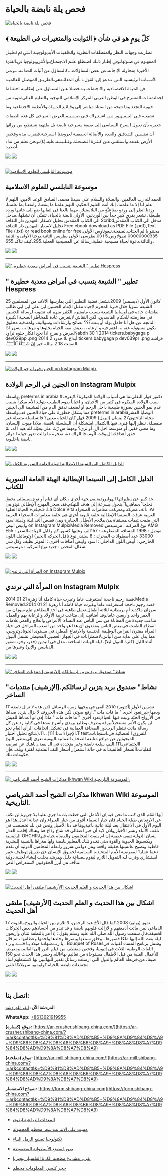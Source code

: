# فحص يلة نابضة بالحياة

<a href="https://swt.shibang-china.com/?l=ar&img&k=%D9%81%D8%AD%D8%B5+%D9%8A%D9%84%D8%A9+%D9%86%D8%A7%D8%A8%D8%B6%D8%A9+%D8%A8%D8%A7%D9%84%D8%AD%D9%8A%D8%A7%D8%A9" target="_blank">![فحص يلة نابضة بالحياة](http://static.shibang-china.com/all-800x300/34.jpg)</a>

## ﴾ ﻛﻞّ ﻳﻮمٍ ﻫﻮ ﻓﻲ ﺷﺄن ﴿ اﻟﺜﻮاﺑﺖ واﻟﻤﺘﻐﻴﺮات ﻓﻲ اﻟﻄﺒﻴﻌﺔ
ﺗﻀﺎرﺑﺖ وﺟﻬﺎت اﻟﻨﻈﺮ واﳌﻨﻄﻠﻘﺎت اﻟﻨﻈﺮﻳﺔ واﳋﻠﻔﻴـﺎت اﻷﻳﺪﻳﻮﻟﻮﺟﻴـﺔ اﻟـﱵ ﰎ ﲢﻠﻴـﻞ اﳌﻔﻬـﻮم ﰲ ﺿـﻮﺋﻬﺎ.وﰲ إﻃـﺎر ذﻟـﻚ اﺿـﻄﻠﻊ ﻋﻠـﻢ اﻻ.ﺟﺘﻤـﺎع.واﻷﻧﺜﺮوﺑﻮﻟﻮﺟﻴﺎ ﰲ.اﻟﻔﱰة اﻷﺧﲑة ﲟﺤﺎوﻟﺔ اﻹ.ﺟﺎﺑﺔ.ﻋﻦ ﺑﻌﺾ اﻟﺘﺴﺎؤﻻت.،.ﻛﺎﻟﺘﺴﺎؤل ﻋﻦ آﻟﻴﺎت اﳊﺪاﺛـﺔ.،.وﻋـﻦ اﻷﺳـﺒﺎب اﻟﺮﺋﻴﺴـﻴﺔ اﻟـﱵ.ﺗـﺪﻋﻮ إﱃ.اﻟﻘﻮل.: ﺑﺄن اﳊﺪاﺛـﺔﻫﻲ.اﻟﻄﺮﻳـﻖ اﳌﻮﺻـﻞ ﻟﻠﻌﺎﳌﻴـﺔ ﰲ.اﳊﻴـﺎة اﻻﻗﺘﺼـﺎدﻳﺔ واﻻ.ﺟﺘﻤﺎﻋ.،ﻴـﺔ.ﻓﻀـﻼ ﻋـﻦ اﻟﺘﺴـﺎؤل ﻋـﻦ إﻣﻜﺎﻧﻴـﺔ اﺣﺘﻔـﺎظ اﺠﻤﻟﺘﻤﻌـﺎت.المسرح في الوطن العربي المركز الإسلامي للتوجيه والتعليم العاليﲢﻮﻳﻪ ﻣﻦ ﺣﻴﻮﻳﺔ اﻟﺘﺠﺪد وﻣﺎ ﺗﺘﻴﺤﻪ ﻣﻦ اﺳﺘﻨﺎد ﻣﺒﺎﺷﺮ إﻟﻰ وﻗـﺎﺋـﻊ اﳊـﻴـﺎة.واﻷﻧﻈﻤﺔ اﻻﺟﺘﻤﺎﻋﻴﺔ وﻣﺎ ﺗﺸﻴﻌـﻪ ﻓـﻲ اﳉـﻤـﻬـﻮر ﻣـﻦ اﺷـﺘـﺮاك ﻓـﻲ ﺻـﻤـﻴـﻢ.اﻟﻌﺮض ا ﺴﺮﺣﻲ ﻛﻞ ﻫﺬه اﻟﺼﻔﺎت ﺟﺪﻳﺮة ﺑﺄن ﲢﻮل ا ﺴﺮح اﻟﺴﻴﺎﺳﻲ إﻟﻰ.ﺻﻴﻐﺔ ﻣﺴﺮﺣﻴﺔ ﻧﺎﺑﻀﺔ ﺑﻞ ﻣﻠﺘﻬﺒﺔ ﻧﺴﺘﻄﻴﻊ ﻣﻦ وراﺋﻬﺎ أن ﻧﻀـﻤـﻦ اﻟـﺘـﺪﻓـﻖ.واﳉﺪة واﻷﺻﺎﻟﺔ اﳊﻘﻴﻘﻴﺔ ﻟﻌﺮوﺿﻨﺎ ا ﺴﺮﺣﻴﺔ.ﻓﻀﺮب ﺑﻴﺪه وﻓﺤﺺ اﻷرض ﺑﻘﺪﻣﻪ واﺳﺘﻠﻘـﻰ ﻣـﻦ ﻛـﺜـﺮة اﻟـﻀـﺤـﻚ وﻏـﻠـﺒـﺘـﻪ.ﻋﻠﻴﻪ.(٤).وﻧﺤﻦ ﻧﻌﻠﻢ ﻣﻦ ﻧﺪاء أﺻﺪره.


<a href="https://whatsapp.shibangsoft.com/WhatsApp.php" target="_blank" title="WhatsApp">![](http://static.shibang-china.com/icon/whatsapp.png)</a> <a href="https://swt.shibang-china.com/?l=ar&icon&k=%D9%81%D8%AD%D8%B5+%D9%8A%D9%84%D8%A9+%D9%86%D8%A7%D8%A8%D8%B6%D8%A9+%D8%A8%D8%A7%D9%84%D8%AD%D9%8A%D8%A7%D8%A9" target="_blank">![](http://static.shibang-china.com/icon/chat-ar.png)</a>

---

<a href="https://swt.shibang-china.com/?l=ar&img&k=%D9%81%D8%AD%D8%B5+%D9%8A%D9%84%D8%A9+%D9%86%D8%A7%D8%A8%D8%B6%D8%A9+%D8%A8%D8%A7%D9%84%D8%AD%D9%8A%D8%A7%D8%A9" target="_blank">![موسوعة النابلسي للعلوم الاسلامية](http://static.shibang-china.com/all-800x300/1311.jpg)</a>

## موسوعة النابلسي للعلوم الاسلامية
الحمد لله رب العالمين، والصلاة والسلام على سيدنا محمد، الصادق الوعد الأمين، اللهم لا علم لنا إلا ما علمتنا، إنك أنت العليم الحكيم، اللهم علمنا ما ينفعنا، وانفعنا بما علمتنا، وزدنا.انظر إلى وردةٍ صناعيَّةٍ من البلاستيك، مهما بالغنا في إتقانها ضع إلى جانبها وردة طبيعيَّة، تشعر بفرقٍ كبيرٍ جداً بين الوردتين، الأولى نابضة بالحياة، تتمنَّى أن تشمَّها،.مدخل الى الكتاب المقدس تحليل لاسفار العهدين دار الثقافة Scribdمدخل الى الكتاب المقدس تحليل لاسفار العهدين دار الثقافة Free ebook download as PDF File (.pdf),Text File (.txt) or read book online for free.ﻣﺤﻨﻨﻮ ﻳﺎ ﻟﻢ ﺍﻟﺤﺘﺎﺏ.ﻟﺼﻔﺤﺔ.ﺗﻴﻌﻮﺋﺎﻭﺱ ﺍﻷﻭﻟﻰ 00000000335 ﺗﻴﻤﺆﻻﻭﺱ.5 001.ﺑﻄﺮﺳﻰ ﺍﻷﻭﻟﻰ ﺑﻄﺮﻳﺲ ﺍﻟﺜﺎﻧﻴﺔ.ﻳﻮﺣﻨﺎ ﺍﻷﻭﻟﻰ ﻭ ﺍﻟﺜﺎﻧﻴﺔ ﻭﺍﻟﺜﺎﻟﺜﺔ.ﺩﻋﻮﺓ ﻟﺤﻴﺎﺓ ﻣﺴﻴﺤﻴﺔ ﻋﻤﻠﻴﺔ.ﺭﺳﺎﻟﺔ ﻋﻦ ﺍﻟﻤﺴﻴﺤﻴﺔ ﺍﻟﻌﻌﻠﻴﺔ.295.ﻛﻴﻒ ﻧﺘﺎﻛﺪ.655.


<a href="https://whatsapp.shibangsoft.com/WhatsApp.php" target="_blank" title="WhatsApp">![](http://static.shibang-china.com/icon/whatsapp.png)</a> <a href="https://swt.shibang-china.com/?l=ar&icon&k=%D9%81%D8%AD%D8%B5+%D9%8A%D9%84%D8%A9+%D9%86%D8%A7%D8%A8%D8%B6%D8%A9+%D8%A8%D8%A7%D9%84%D8%AD%D9%8A%D8%A7%D8%A9" target="_blank">![](http://static.shibang-china.com/icon/chat-ar.png)</a>

---

<a href="https://swt.shibang-china.com/?l=ar&img&k=%D9%81%D8%AD%D8%B5+%D9%8A%D9%84%D8%A9+%D9%86%D8%A7%D8%A8%D8%B6%D8%A9+%D8%A8%D8%A7%D9%84%D8%AD%D9%8A%D8%A7%D8%A9" target="_blank">![&quot; تطبير &quot; الشيعة يتسبب في أمراض معدية خطيرة Hespress](http://static.shibang-china.com/all-800x300/668.jpg)</a>

## &quot; تطبير &quot; الشيعة يتسبب في أمراض معدية خطيرة Hespress
25 كانون الأول (ديسمبر) 2009.تشعل قضية التطبير التي يمارسها الالآف من المسلمين الشيعة سنويا خلال فترة المحرم لإحياء مقتل الإمام الحسين ابن علي ابن ابي طالب نقاشات حادة في أوساط الشيعة بسبب مايعتبره الكثير منهم انه تشويه لرسالة الحسين في معارضته للحكام الفاسدين، لكن النقاش لايتعرض عادة للمخاطر الصحية الكبيرة الناتجة عن.هل أنا حامل بولد أو بنت.؟؟؟ نصائح وارشادات وسواليف.ولمة.فيه مخلوق بكون مسؤوله عنه ،،، اهتم فيه و ارعاه ،، بعيش معه الحياة بحلوها و مرها ،،، بسهر اذا مرض و بفرح اذا نجح افكار حلوه تراود.Nabdh 30 1 2014 tickers.babygaga p dev029pp .png أبداع بلا حدود 2 2014 tickers.babygaga p dev039pr .png فراشة الصمت 18 2 .يالله خير إِنْ شَــَـَآءْ آللَّـَـَـَـْـْہ.


<a href="https://whatsapp.shibangsoft.com/WhatsApp.php" target="_blank" title="WhatsApp">![](http://static.shibang-china.com/icon/whatsapp.png)</a> <a href="https://swt.shibang-china.com/?l=ar&icon&k=%D9%81%D8%AD%D8%B5+%D9%8A%D9%84%D8%A9+%D9%86%D8%A7%D8%A8%D8%B6%D8%A9+%D8%A8%D8%A7%D9%84%D8%AD%D9%8A%D8%A7%D8%A9" target="_blank">![](http://static.shibang-china.com/icon/chat-ar.png)</a>

---

<a href="https://swt.shibang-china.com/?l=ar&img&k=%D9%81%D8%AD%D8%B5+%D9%8A%D9%84%D8%A9+%D9%86%D8%A7%D8%A8%D8%B6%D8%A9+%D8%A8%D8%A7%D9%84%D8%AD%D9%8A%D8%A7%D8%A9" target="_blank">![الجنين في الرحم الولادة on Instagram Mulpix](http://static.shibang-china.com/all-800x300/507.jpg)</a>

## الجنين في الرحم الولادة on Instagram Mulpix
بواسطة preterms in arabia #دكتور فواز البغلي.ما هي أسباب الولادة المبكرة؟.لايعرف سبب الولادة المبكرة في كثير من الأحيان، و احياناً يقوم الطبيب بتوليد الأم مبكراً بسبب عدم نمو الجنين بصورة طبيعية داخل الرحم او لضعف تدفق الدم من المشيمة الى الجنين مما يشكل خطورة على حياة الجنين.قد.بواسطة preterms in arabiaالوصايا العشر مجلة الباحثون27 نيسان (إبريل) 2009.فهل كان للحياة معنى؟ فالسلسلة متصلة غير منفصلة، ننظر إليها فنرى فيها.االكتمال.املشكلة أن السلسلة ناقصة، ملاذا ميوت اإلنسان، وما معنى فقير، أو متوسط احل ال، أو ثري؟ ومهما سِ رْتَ على.بحبّك لله هبه ا له، ثمّ حقق أهدافك.ال.وقت للّوم، فا.الراك دة، صخرة ما زالت تدور حوله ا دوائر نابضة.باحليوية.


<a href="https://whatsapp.shibangsoft.com/WhatsApp.php" target="_blank" title="WhatsApp">![](http://static.shibang-china.com/icon/whatsapp.png)</a> <a href="https://swt.shibang-china.com/?l=ar&icon&k=%D9%81%D8%AD%D8%B5+%D9%8A%D9%84%D8%A9+%D9%86%D8%A7%D8%A8%D8%B6%D8%A9+%D8%A8%D8%A7%D9%84%D8%AD%D9%8A%D8%A7%D8%A9" target="_blank">![](http://static.shibang-china.com/icon/chat-ar.png)</a>

---

<a href="https://swt.shibang-china.com/?l=ar&img&k=%D9%81%D8%AD%D8%B5+%D9%8A%D9%84%D8%A9+%D9%86%D8%A7%D8%A8%D8%B6%D8%A9+%D8%A8%D8%A7%D9%84%D8%AD%D9%8A%D8%A7%D8%A9" target="_blank">![الدليل الكامل إلى السينما الإيطالية الهيئة العامة السورية للكتاب](http://static.shibang-china.com/all-800x300/153.jpg)</a>

## الدليل الكامل إلى السينما الإيطالية الهيئة العامة السورية للكتاب
ﺤﺩ ﻜﺒﻴﺭ ﻋﻥ ﻨﻅﻴﺭﺍﺘﻬﺎ ﺍﻟﻬﻭﻟﻴﻭﻭﺩﻴﺔ.ﻤﻥ ﺠﻬﺔ ﺃﺨﺭﻯ ، ﻜﺎﻥ ﺃﻱ ﻓﻴﻠﻡ ﺃﻭ ﻨﻭﻉ.ﺴﻴﻨﻤﺎﺌﻲ ﻴﺤﻘﻕ ﻨﺠﺎﺤﺎﹰ ﺠﻤﺎﻫﻴﺭﻴﺎﹰ ﻴﺘﺤﻭل ﺒﺴﺭﻋﺔ ﺇﻟﻰ ﻫﺩﻑ ﻟﻠﺘﻬﻜﻡ.ﻓﻘﺩ ﺴﺨﺭ.ﺍﻟﻤﻬﺭﺝ ﺍﻹﻴﻁﺎﻟﻲ ﺘﻭﺘﻭ ﻤﻥ ﻓﻴﻠﻡ.« ﺍﻟﺤﻴﺎﺓ ﺍﻟﺤﻠﻭﺓ.» .La Dolce Vita.٧٨. .ﺃﻟﻑ ﻤﻌﺭﻜﺔ ﻭﻤﻌﺭﻜﺔ.: ﻤﻐﺎﻤﺭﺍﺕ ﺍﻟﺼﺤﺭﺍﺀ ﺍﻟﻌﺭﺒﻴﺔ.ﻋﺭﻓﺕ ﺍﻟﺴﻴﻨﻤﺎ ﺍﻹﻴﻁﺎﻟﻴﺔ ﺤﻠﻘﺔ ﺜﺎﻨﻭﻴﺔ ﺃﺨﺭﻯ ﻫﻲ ﺤﻠﻘﺔ ﻤﻐﺎﻤﺭﺍﺕ ﺍﻟﺼﺤﺭﺍﺀ.ﺍﻟﻌﺭﺒﻴﺔ ﺍﻟﺘﻲ ﻀﻤﺕ ﺘﻴﻤﺎﺕ ﻤﺴﺘﻘﺎﺓ ﻤﻥ ﻤﻼﺤﻡ ﺍﻷﺒﻁﺎل ﺍﻟﺠﺒﺎﺒﺭﺓ ﻭﻤﻥ ﻗﺼﺹ ﺃﻟﻑ.ﻟﻴﻠﺔ ﻭﻟ.ﻴﻠﺔ.اسود وابيض ابيض on Instagram MulpixMedia Removed.نوع المركبه : مرسيدس AMG E55 موديل : 1998 المسافه المقطوعه : 157الف وعليها كسور.كم وقابل للزياده.السعر : 33000 عدد أصطوانات المحرك : 8 سلندر نوع ناقل الحركه (الجير) اوتوماتيك اللون الخارجي : أبيض اللون الداخلي : اسود وابيض اظافات اخرى : الموتر نظيف وكل شي شغال.الفحص : جديد.نوع المركبه : مرسيدس.


<a href="https://whatsapp.shibangsoft.com/WhatsApp.php" target="_blank" title="WhatsApp">![](http://static.shibang-china.com/icon/whatsapp.png)</a> <a href="https://swt.shibang-china.com/?l=ar&icon&k=%D9%81%D8%AD%D8%B5+%D9%8A%D9%84%D8%A9+%D9%86%D8%A7%D8%A8%D8%B6%D8%A9+%D8%A8%D8%A7%D9%84%D8%AD%D9%8A%D8%A7%D8%A9" target="_blank">![](http://static.shibang-china.com/icon/chat-ar.png)</a>

---

<a href="https://swt.shibang-china.com/?l=ar&img&k=%D9%81%D8%AD%D8%B5+%D9%8A%D9%84%D8%A9+%D9%86%D8%A7%D8%A8%D8%B6%D8%A9+%D8%A8%D8%A7%D9%84%D8%AD%D9%8A%D8%A7%D8%A9" target="_blank">![المرأة التي ترتدي on Instagram Mulpix](http://static.shibang-china.com/all-800x300/243.jpg)</a>

## المرأة التي ترتدي on Instagram Mulpix
قصة رجيم ناجحة استغرقت عاما وغيرت حياة كاملة أنا زهرة 21 01 2014.Media Removed.قصة رجيم ناجحة استغرقت عاما وغيرت حياة كاملة أنا زهرة 21 01 2014 سوزان ماكديد أم بريطانية لثلاثة أطفال.تعمل طاهية في أحد المطاعم.تبلغ سوزان من العمر واحد وأربعين عاما.وقد أضافت إلى متاعب تربية الأولاد والرعاية بهم والعمل، متاعب جديدة من المعاناة من.سن اليأس عند النساء: الأعراض والعلاج والعمر.علامات انقطاع الطمث في.بعض الناس يعتقدون أن هذا هو واحد من أصعب المراحل في حياة المرأة مقترن انقراض الوظيفة الجنسية والارتفاع المطرد في مستوى الجونادوتروبين، مما يدل على بداية سن اليأس.لاضطرابات في الجهاز العصبي المحيطي تشمل التبول أثناء الليل (كثرة التبول ليلا)، ليلة الهبات الساخنة، مذل في اليدين (خدر، وخز، شعور الدبابيس والإبر) وغيرها من.


<a href="https://whatsapp.shibangsoft.com/WhatsApp.php" target="_blank" title="WhatsApp">![](http://static.shibang-china.com/icon/whatsapp.png)</a> <a href="https://swt.shibang-china.com/?l=ar&icon&k=%D9%81%D8%AD%D8%B5+%D9%8A%D9%84%D8%A9+%D9%86%D8%A7%D8%A8%D8%B6%D8%A9+%D8%A8%D8%A7%D9%84%D8%AD%D9%8A%D8%A7%D8%A9" target="_blank">![](http://static.shibang-china.com/icon/chat-ar.png)</a>

---

<a href="https://swt.shibang-china.com/?l=ar&img&k=%D9%81%D8%AD%D8%B5+%D9%8A%D9%84%D8%A9+%D9%86%D8%A7%D8%A8%D8%B6%D8%A9+%D8%A8%D8%A7%D9%84%D8%AD%D9%8A%D8%A7%D8%A9" target="_blank">![&quot;نشاط&quot; صندوق بريد يتزين لرسائلكم.[الإرشيف] منتديات الساخر](http://static.shibang-china.com/all-800x300/1469.jpg)</a>

## &quot;نشاط&quot; صندوق بريد يتزين لرسائلكم.[الإرشيف] منتديات الساخر
17 تشرين الأول (أكتوبر) 2010.ألقي في وجهها زمرة الرسائل لكن هذه لا تزال نابضة ودمها حبر,تعود أخرى &quot; ما فات مات &quot;.أرفع صوتي لكن هذه الحروف لا يزال يتردد صداها في الأرواح الحيًة ويبث فيها الحياة,تعود أخرى &quot; ما فات مات &quot;.ماذا إذن لو أعدناها للعيش لن يكون الأمر مستحيلاً.ورقة وظرف وطابع بريدي وأشرع بعدها في كتابة رد عن كل رسالة ماتت تنتظر الرد.دور الصحافة العمانية في تشكيل اتجاهات الرأي العام نحو الإجراءات.111.1). .11.(.نتائج تحليل اختبار.T test.للفروق االحصائية في.استجابات المبحوثين عن دوافع متابعة الصحف العمانية.اليومية تعزى إلى.متغير النوع االجتماعي.111.النف سلعة نابضة وغير متجددة في ال بيعة.،.ناهيك عن تعرضه لتقلبات.األسعار العالمية.أنه في حالة استمرار أسعار النف المتدنية لفترة ويلة.،.فإن حكومات تلك.


<a href="https://whatsapp.shibangsoft.com/WhatsApp.php" target="_blank" title="WhatsApp">![](http://static.shibang-china.com/icon/whatsapp.png)</a> <a href="https://swt.shibang-china.com/?l=ar&icon&k=%D9%81%D8%AD%D8%B5+%D9%8A%D9%84%D8%A9+%D9%86%D8%A7%D8%A8%D8%B6%D8%A9+%D8%A8%D8%A7%D9%84%D8%AD%D9%8A%D8%A7%D8%A9" target="_blank">![](http://static.shibang-china.com/icon/chat-ar.png)</a>

---

<a href="https://swt.shibang-china.com/?l=ar&img&k=%D9%81%D8%AD%D8%B5+%D9%8A%D9%84%D8%A9+%D9%86%D8%A7%D8%A8%D8%B6%D8%A9+%D8%A8%D8%A7%D9%84%D8%AD%D9%8A%D8%A7%D8%A9" target="_blank">![مذكرات الشيخ أحمد الشرباصي Ikhwan Wiki الموسوعة التاريخية.](http://static.shibang-china.com/all-800x300/1421.jpg)</a>

## مذكرات الشيخ أحمد الشرباصي Ikhwan Wiki الموسوعة التاريخية.
أيها القلم الذى كتب ما نحن فيه,ان الأنامل التى خطت بك ما جرى علينا بلا جريرة,لن تكف عن الارتعاش طيلة الحياة,فان جبار السماء أقوى من جبار الغبراء,وان عدالة أعدل.هذا هو اليوم الأول فى الاعتقال بعد ليلة عاتية باغية,وها قد دنا الأصيل,ونحن فى بلد تخصصت فى تلقف الأنباء ونشر الأخبار,واذن لابد أن خبر اعتقالى قد شاع وذاع هنا وهناك.ﺇﻗﺎﻤـﺔ ﺍﻟﻌﺩل الرئيسية OHCHRﻨﺴﺎﻥ ﺍﻟﺩﻭﻟﻴﺔ ﺘﺒﻘﻰ ﻋﻘﻴﻤﺔ ﺇﻥ ﻟﻡ ﻴﻨﻔﺙ ﺍﻟﻤﺤﺎﻤﻭﻥ ﻭﺍﻟﻘﻀﺎﺓ ﺤﻴﺎﺓ ﻓﻴﻬﺎ، ﻭﻴﻜﺴﺒﻭﻫﺎ ﺍﻟﺤﻴﻭﻴﺔ ﻭﺍﻟﻘﻭﺓ ﺤﺘﻰ ﺘﻐـﺩﻭ ﺘﻠـﻙ.ﺍﻟﻤﻌﺎﻴﻴﺭ ﻨﺎﺒﻀﺔ ﻭﻟﻬﺎ ﻤﻐﺯﺍﻫﺎ ﺒﺎﻟﻨﺴﺒﺔ ﻟﻠﺒﺸﺭﻴﺔ ﻗﺎﻁﺒﺔ ﻭﺘﺼﺒﺢ ﻋﺎﻟﻤﻴﺘﻬﺎ ﺤﻘﻴﻘﺔ ﻭﺍﻗﻌﺔ.ﻭﻤﻥ ﺩﻭﺍﻋﻲ ﺴﺭﻭﺭ ﺭﺍﺒﻁﺔ ﺍﻟﻤﺤﺎﻤﻴﻥ ﺍﻟﺩﻭﻟﻴﺔ ﺃﻥ ﺘﻘﺩﻡ ﺩﻋﻤﺎ ﻋﻤﻠﻴﺎﹰ ﻟﻤﻔﻭﻀﻴﺔ ﺍﻷﻤﻡ ﺍﻟﻤﺘﺤـﺩ.ﺓ ﺍﻟﺴـﺎﻤﻴﺔ ﻟﺤﻘـﻭﻕ.ﺍﻹﻨﺴﺎﻥ ﻋﻥ ﻁﺭﻴﻕ ﺘﻭﻅﻴﻑ ﺨﺒﻴﺭ ﺍﺴﺘﺸﺎﺭﻱ ﻭﻓﺭﺕ ﻟـﻪ ﺍﻟﺘﻤﻭﻴل ﺍﻟﻼﺯﻡ ﻟﻴﻘﻭﻡ ﺒﺼﻴﺎﻏﺔ ﺩﻟﻴل ﻭﻤﺭﺸﺩ ﺒﺠﺎﻨﺏ ﺇﻨﺸﺎﺀ ﻟﺠﻨـﺔ.ﺩﻭﻟﻴﺔ ﺘﺘﺄﻟﻑ ﻤﻥ ﺃﺒﺭﺯ ﺍﻟﺤﻘﻭﻗﻴﻴﻥ ﻻﺴﺘﻌﺭﺍﺽ ﺍﻟﻨﺹ.


<a href="https://whatsapp.shibangsoft.com/WhatsApp.php" target="_blank" title="WhatsApp">![](http://static.shibang-china.com/icon/whatsapp.png)</a> <a href="https://swt.shibang-china.com/?l=ar&icon&k=%D9%81%D8%AD%D8%B5+%D9%8A%D9%84%D8%A9+%D9%86%D8%A7%D8%A8%D8%B6%D8%A9+%D8%A8%D8%A7%D9%84%D8%AD%D9%8A%D8%A7%D8%A9" target="_blank">![](http://static.shibang-china.com/icon/chat-ar.png)</a>

---

<a href="https://swt.shibang-china.com/?l=ar&img&k=%D9%81%D8%AD%D8%B5+%D9%8A%D9%84%D8%A9+%D9%86%D8%A7%D8%A8%D8%B6%D8%A9+%D8%A8%D8%A7%D9%84%D8%AD%D9%8A%D8%A7%D8%A9" target="_blank">![اشكال بين هذا الحديث و العلم الحديث [الأرشيف] ملتقى أهل الحديث](http://static.shibang-china.com/all-800x300/161.jpg)</a>

## اشكال بين هذا الحديث و العلم الحديث [الأرشيف] ملتقى أهل الحديث
17 تموز (يوليو) 2008.كما قال الأخ عبد الرحمن، لا تلازم بين الحياة والروح.بالموت الدماغي لمن ماتت أدمغتهم و لازالت قلوبهم نابضة و قد تبدو من أجسادهم بعض الحركات الخفيفة.قال سمعت رسول الله صلى الله عليه وسلم يقول : إذا مر بالنطفة ثنتان وأربعون ليلة بعث الله إليها ملكا فصورها ، وخلق سمعها وبصرها وجلدها ولحمها وعظامها ، ثم قال : يا رب.شهادة ميلاد بـا قــــة و ر د Bouquet of Rosesوشمل برنامج المساء أغنيات في اللغات الوطنية الثلاث في إثيوبيا، وفحص مقتطف من فيلم النور إلى العالم، ومعرض للأعمال الفنية من قبل الأطفال مستوحاة من تعاليم بهاءالله.وحضر هذا الحدث نحو 150 ضيفا، من.خريطة العالم والدول التى ارسلت رسائل تقدير للبهائيين بها لانشتطهم لبناء مجتمعات نابضة بالحياة.كولومبو، سريلانكا تلقى.


<a href="https://whatsapp.shibangsoft.com/WhatsApp.php" target="_blank" title="WhatsApp">![](http://static.shibang-china.com/icon/whatsapp.png)</a> <a href="https://swt.shibang-china.com/?l=ar&icon&k=%D9%81%D8%AD%D8%B5+%D9%8A%D9%84%D8%A9+%D9%86%D8%A7%D8%A8%D8%B6%D8%A9+%D8%A8%D8%A7%D9%84%D8%AD%D9%8A%D8%A7%D8%A9" target="_blank">![](http://static.shibang-china.com/icon/chat-ar.png)</a>

---
## اتصل بنا:

**الدردشة الآن:** [انقر للدردشة](https://swt.shibang-china.com?l=ar&contact&k=%D9%81%D8%AD%D8%B5+%D9%8A%D9%84%D8%A9+%D9%86%D8%A7%D8%A8%D8%B6%D8%A9+%D8%A8%D8%A7%D9%84%D8%AD%D9%8A%D8%A7%D8%A9)

**WhatsApp:**  [+8613621919955](https://whatsapp.shibangsoft.com/WhatsApp.php)

**موقع (كسارة):** [https://ar-crusher.shibang-china.com/](https://ar-crusher.shibang-china.com/?l=ar&contact&k=%D9%81%D8%AD%D8%B5+%D9%8A%D9%84%D8%A9+%D9%86%D8%A7%D8%A8%D8%B6%D8%A9+%D8%A8%D8%A7%D9%84%D8%AD%D9%8A%D8%A7%D8%A9)

**موقع (مطحنة):** [https://ar-mill.shibang-china.com/](https://ar-mill.shibang-china.com/?l=ar&contact&k=%D9%81%D8%AD%D8%B5+%D9%8A%D9%84%D8%A9+%D9%86%D8%A7%D8%A8%D8%B6%D8%A9+%D8%A8%D8%A7%D9%84%D8%AD%D9%8A%D8%A7%D8%A9)

**نموذج الاستفسار:** [https://form.shibang-china.com](https://form.shibang-china.com?l=ar&contact&k=%D9%81%D8%AD%D8%B5+%D9%8A%D9%84%D8%A9+%D9%86%D8%A7%D8%A8%D8%B6%D8%A9+%D8%A8%D8%A7%D9%84%D8%AD%D9%8A%D8%A7%D8%A9)

* [المعدات الزراعية ايفون](../29/%D8%A7%D9%84%D9%85%D8%B9%D8%AF%D8%A7%D8%AA%20%D8%A7%D9%84%D8%B2%D8%B1%D8%A7%D8%B9%D9%8A%D8%A9%20%D8%A7%D9%8A%D9%81%D9%88%D9%86.md)

* [مميت على الانترنت سعر محطم المحمولة](../27/%D9%85%D9%85%D9%8A%D8%AA%20%D8%B9%D9%84%D9%89%20%D8%A7%D9%84%D8%A7%D9%86%D8%AA%D8%B1%D9%86%D8%AA%20%D8%B3%D8%B9%D8%B1%20%D9%85%D8%AD%D8%B7%D9%85%20%D8%A7%D9%84%D9%85%D8%AD%D9%85%D9%88%D9%84%D8%A9.md)

* [تكنولوجيا تصنيع الرمل البناء](../27/%D8%AA%D9%83%D9%86%D9%88%D9%84%D9%88%D8%AC%D9%8A%D8%A7%20%D8%AA%D8%B5%D9%86%D9%8A%D8%B9%20%D8%A7%D9%84%D8%B1%D9%85%D9%84%20%D8%A7%D9%84%D8%A8%D9%86%D8%A7%D8%A1.md)

* [صور لمصنع الأسطوانة المضغوطة](../28/%D8%B5%D9%88%D8%B1%20%D9%84%D9%85%D8%B5%D9%86%D8%B9%20%D8%A7%D9%84%D8%A3%D8%B3%D8%B7%D9%88%D8%A7%D9%86%D8%A9%20%D8%A7%D9%84%D9%85%D8%B6%D8%BA%D9%88%D8%B7%D8%A9.md)

* [تقرير مشروع مطحنة الكرة الفلسبار نيجيريا](../28/%D8%AA%D9%82%D8%B1%D9%8A%D8%B1%20%D9%85%D8%B4%D8%B1%D9%88%D8%B9%20%D9%85%D8%B7%D8%AD%D9%86%D8%A9%20%D8%A7%D9%84%D9%83%D8%B1%D8%A9%20%D8%A7%D9%84%D9%81%D9%84%D8%B3%D8%A8%D8%A7%D8%B1%20%D9%86%D9%8A%D8%AC%D9%8A%D8%B1%D9%8A%D8%A7.md)

* [حجر كلسي المعلومات محطم](../26/%D8%AD%D8%AC%D8%B1%20%D9%83%D9%84%D8%B3%D9%8A%20%D8%A7%D9%84%D9%85%D8%B9%D9%84%D9%88%D9%85%D8%A7%D8%AA%20%D9%85%D8%AD%D8%B7%D9%85.md)